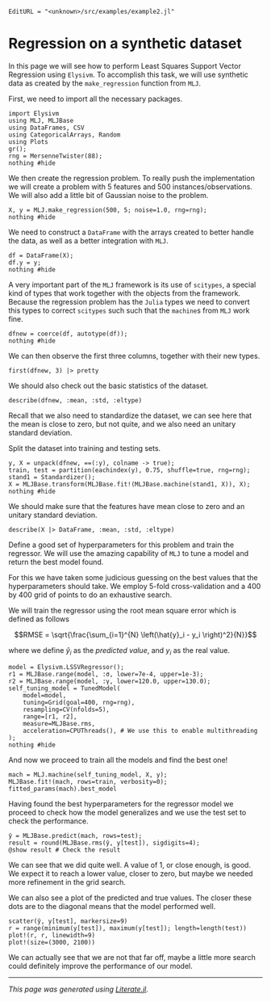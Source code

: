 ```@meta
EditURL = "<unknown>/src/examples/example2.jl"
```

# Regression on a synthetic dataset

In this page we will see how to perform Least Squares Support Vector Regression using
`Elysivm`. To accomplish this task, we will use synthetic data as created by the
`make_regression` function from `MLJ`.

First, we need to import all the necessary packages.

```@example example2
import Elysivm
using MLJ, MLJBase
using DataFrames, CSV
using CategoricalArrays, Random
using Plots
gr();
rng = MersenneTwister(88);
nothing #hide
```

We then create the regression problem. To really push the implementation we will create
a problem with 5 features and 500 instances/observations. We will also add a little bit
of Gaussian noise to the problem.

```@example example2
X, y = MLJ.make_regression(500, 5; noise=1.0, rng=rng);
nothing #hide
```

We need to construct a `DataFrame` with the arrays created to better handle the data,
as well as a better integration with `MLJ`.

```@example example2
df = DataFrame(X);
df.y = y;
nothing #hide
```

A very important part of the `MLJ` framework is its use of `scitypes`, a special kind of
types that work together with the objects from the framework. Because the regression
problem has the `Julia` types we need to convert this types to correct `scitypes` such
such that the `machine`s from `MLJ` work fine.

```@example example2
dfnew = coerce(df, autotype(df));
nothing #hide
```

We can then observe the first three columns, together with their new types.

```@example example2
first(dfnew, 3) |> pretty
```

We should also check out the basic statistics of the dataset.

```@example example2
describe(dfnew, :mean, :std, :eltype)
```

Recall that we also need to standardize the dataset, we can see here that the mean is
close to zero, but not quite, and we also need an unitary standard deviation.

Split the dataset into training and testing sets.

```@example example2
y, X = unpack(dfnew, ==(:y), colname -> true);
train, test = partition(eachindex(y), 0.75, shuffle=true, rng=rng);
stand1 = Standardizer();
X = MLJBase.transform(MLJBase.fit!(MLJBase.machine(stand1, X)), X);
nothing #hide
```

We should make sure that the features have mean close to zero and an unitary standard
deviation.

```@example example2
describe(X |> DataFrame, :mean, :std, :eltype)
```

Define a good set of hyperparameters for this problem and train the regressor. We will
use the amazing capability of `MLJ` to tune a model and return the best model found.

For this we have taken some judicious guessing on the best values that the hyperparameters
should take. We employ 5-fold cross-validation and a 400 by 400 grid of points to do
an exhaustive search.

We will train the regressor using the root mean square error which is defined as follows

```math
RMSE = \sqrt{\frac{\sum_{i=1}^{N} \left(\hat{y}_i - y_i \right)^2}{N}}
```

where we define $\hat{y}_i$ as the *predicted value*, and $y_i$ as the real value.

```@example example2
model = Elysivm.LSSVRegressor();
r1 = MLJBase.range(model, :σ, lower=7e-4, upper=1e-3);
r2 = MLJBase.range(model, :γ, lower=120.0, upper=130.0);
self_tuning_model = TunedModel(
    model=model,
    tuning=Grid(goal=400, rng=rng),
    resampling=CV(nfolds=5),
    range=[r1, r2],
    measure=MLJBase.rms,
    acceleration=CPUThreads(), # We use this to enable multithreading
);
nothing #hide
```

And now we proceed to train all the models and find the best one!

```@example example2
mach = MLJ.machine(self_tuning_model, X, y);
MLJBase.fit!(mach, rows=train, verbosity=0);
fitted_params(mach).best_model
```

Having found the best hyperparameters for the regressor model we proceed to check how the
model generalizes and we use the test set to check the performance.

```@example example2
ŷ = MLJBase.predict(mach, rows=test);
result = round(MLJBase.rms(ŷ, y[test]), sigdigits=4);
@show result # Check the result
```

We can see that we did quite well. A value of 1, or close enough, is good. We expect it
to reach a lower value, closer to zero, but maybe we needed more refinement in the grid
search.

We can also see a plot of the predicted and true values. The closer these dots are to the
diagonal means that the model performed well.

```@example example2
scatter(ŷ, y[test], markersize=9)
r = range(minimum(y[test]), maximum(y[test]); length=length(test))
plot!(r, r, linewidth=9)
plot!(size=(3000, 2100))
```

We can actually see that we are not that far off, maybe a little more search could
definitely improve the performance of our model.

---

*This page was generated using [Literate.jl](https://github.com/fredrikekre/Literate.jl).*

